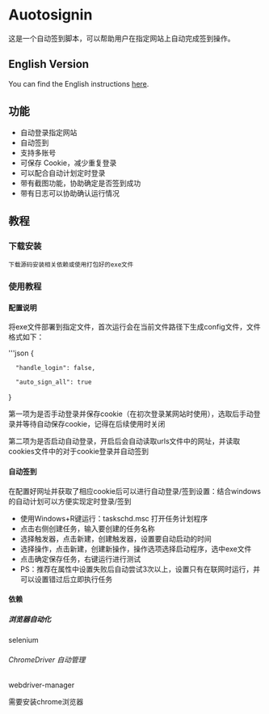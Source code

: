 # Auotosignin
  这是一个自动签到脚本，可以帮助用户在指定网站上自动完成签到操作。
  
## English Version
You can find the English instructions [here](README_EN.md).

## 功能
- 自动登录指定网站
- 自动签到
- 支持多账号
- 可保存 Cookie，减少重复登录
- 可以配合自动计划定时登录
- 带有截图功能，协助确定是否签到成功
- 带有日志可以协助确认运行情况
## 教程
### 下载安装
    下载源码安装相关依赖或使用打包好的exe文件
### 使用教程
#### 配置说明
  将exe文件部署到指定文件，首次运行会在当前文件路径下生成config文件，文件格式如下：
  
'''json
  {

      "handle_login": false,
    
      "auto_sign_all": true
  }

  第一项为是否手动登录并保存cookie（在初次登录某网站时使用），选取后手动登录并等待自动保存cookie，记得在后续使用时关闭

  第二项为是否启动自动登录，开启后会自动读取urls文件中的网址，并读取cookies文件中的对于cookie登录并自动签到

#### 自动签到
  在配置好网址并获取了相应cookie后可以进行自动登录/签到设置：结合windows的自动计划可以方便实现定时登录/签到
  
  - 使用Windows+R键运行：taskschd.msc 打开任务计划程序
  - 点击右侧创建任务，输入要创建的任务名称
  - 选择触发器，点击新建，创建触发器，设置要自动启动的时间
  - 选择操作，点击新建，创建新操作，操作选项选择启动程序，选中exe文件
  - 点击确定保存任务，右键运行进行测试
  - PS：推荐在属性中设置失败后自动尝试3次以上，设置只有在联网时运行，并可以设置错过后立即执行任务
  
#### 依赖
 ##### 浏览器自动化
selenium

 ###### ChromeDriver 自动管理
webdriver-manager

需要安装chrome浏览器
